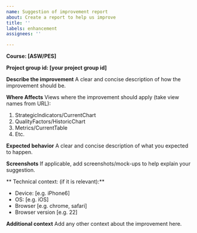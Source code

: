 ```yaml
---
name: Suggestion of improvement report
about: Create a report to help us improve
title: ''
labels: enhancement
assignees: ''

---
```


**Course: [ASW/PES]**

**Project group id: [your project group id]**

**Describe the improvement**
A clear and concise description of how the improvement should be.

**Where Affects**
Views where the improvement should apply (take view names from URL):
1. StrategicIndicators/CurrentChart
2. QualityFactors/HistoricChart
3. Metrics/CurrentTable
4. Etc.

**Expected behavior**
A clear and concise description of what you expected to happen.

**Screenshots**
If applicable, add screenshots/mock-ups to help explain your suggestion.

** Technical context: (if it is relevant):**
 - Device: [e.g. iPhone6]
 - OS: [e.g. iOS]
 - Browser [e.g. chrome, safari]
 - Browser version [e.g. 22]

**Additional context**
Add any other context about the improvement here.
